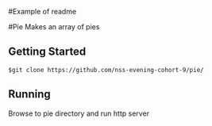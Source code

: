 <!-- #Late to the pies! 
# H1
## H2
### H3
###### H6

## TEXT
Text is just typed into the document. Two spaces at the end of a line create a new one.

Lke this.  -->


<!-- ## Lists
### Ordered
1. Item #1
1. Item #2
8. Item #3

#### Unordered
- Item #1
- Item #2
  - Item #4 -->

  <!-- two spaces and a dash for sub-items -->
<!-- 
  ## Links 
  [Text](https://google.com)

  [Link with title](https://www.google.com
  "Google's Homepage") -->

  <!-- ^^^ shows up when you hover over the link -->


<!-- ## Images 
Inline-style:
![alt text](https://github.com/adam-p/markdown-here/raw/master/src/common/images/icon48.png "Logo Title Text 1")

Reference-style:
![alt text][logo]

[logo]:https://somestuff.img "Logo Title Text 2" -->

<!-- ## Syntax highlighting
```javascript
let text = 'javascript'
alert(text)
``` -->

<!-- ## Checkboxes
- [ ] Item #1
- [ ] Item #2
- [x] Item #3 -->

#Example of readme

#Pie
Makes an array of pies

## Getting Started

```
$git clone https://github.com/nss-evening-cohort-9/pie/
```

## Running
Browse to pie directory and run http server

